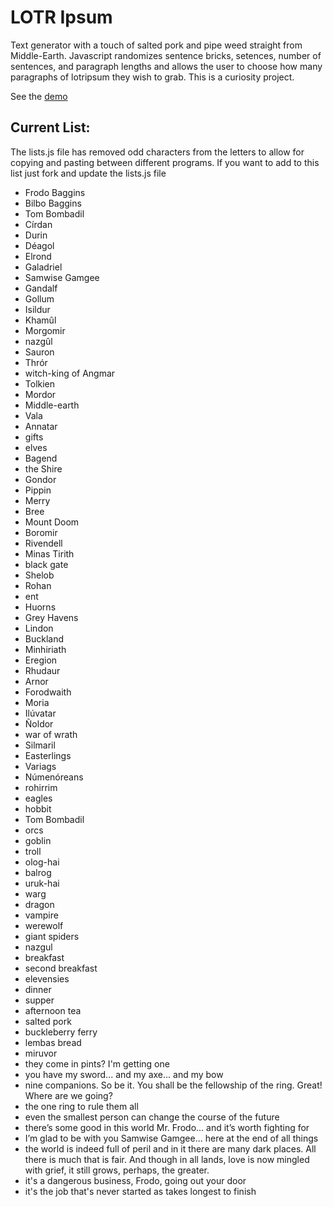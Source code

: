 LOTR Ipsum
==========
Text generator with a touch of salted pork and pipe weed straight from Middle-Earth. Javascript randomizes sentence bricks, setences, number of sentences, and paragraph lengths and allows the user to choose how many paragraphs of lotripsum they wish to grab. This is a curiosity project.

See the [demo](http://mapsam.com/mugs/lotripsum)

Current List:
-------------
The lists.js file has removed odd characters from the letters to allow for copying and pasting between different programs. If you want to add to this list just fork and update the lists.js file

* Frodo Baggins 
* Bilbo Baggins 
* Tom Bombadil 
* Círdan 
* Durin 
* Déagol 
* Elrond 
* Galadriel 
* Samwise Gamgee 
* Gandalf 
* Gollum 
* Isildur 
* Khamûl 
* Morgomir 
* nazgûl 
* Sauron 
* Thrór 
* witch-king of Angmar 
* Tolkien 
* Mordor 
* Middle-earth 
* Vala 
* Annatar 
* gifts 
* elves 
* Bagend 
* the Shire 
* Gondor 
* Pippin 
* Merry 
* Bree 
* Mount Doom 
* Boromir 
* Rivendell 
* Minas Tirith 
* black gate 
* Shelob 
* Rohan 
* ent 
* Huorns 
* Grey Havens 
* Lindon 
* Buckland 
* Minhiriath 
* Eregion 
* Rhudaur 
* Arnor 
* Forodwaith 
* Moria 
* Ilúvatar 
* Ñoldor 
* war of wrath 
* Silmaril 
* Easterlings 
* Variags 
* Númenóreans 
* rohirrim 
* eagles 
* hobbit 
* Tom Bombadil 
* orcs 
* goblin 
* troll 
* olog-hai 
* balrog 
* uruk-hai 
* warg 
* dragon 
* vampire 
* werewolf 
* giant spiders 
* nazgul 
* breakfast 
* second breakfast 
* elevensies 
* dinner 
* supper 
* afternoon tea 
* salted pork 
* buckleberry ferry 
* lembas bread 
* miruvor 
* they come in pints? I'm getting one 
* you have my sword... and my axe... and my bow 
* nine companions. So be it. You shall be the fellowship of the ring. Great! Where are we going? 
* the one ring to rule them all 
* even the smallest person can change the course of the future 
* there’s some good in this world Mr. Frodo... and it’s worth fighting for 
* I’m glad to be with you Samwise Gamgee... here at the end of all things 
* the world is indeed full of peril and in it there are many dark places. All there is much that is fair. And though in all lands, love is now mingled with grief, it still grows, perhaps, the greater. 
* it's a dangerous business, Frodo, going out your door 
* it's the job that's never started as takes longest to finish 

